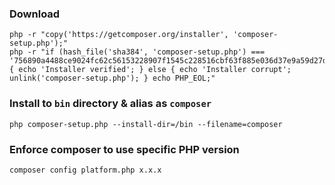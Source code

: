 ### Download
````
php -r "copy('https://getcomposer.org/installer', 'composer-setup.php');"
php -r "if (hash_file('sha384', 'composer-setup.php') === '756890a4488ce9024fc62c56153228907f1545c228516cbf63f885e036d37e9a59d27d63f46af1d4d07ee0f76181c7d3') { echo 'Installer verified'; } else { echo 'Installer corrupt'; unlink('composer-setup.php'); } echo PHP_EOL;"
````

### Install to `bin` directory & alias as `composer`
````
php composer-setup.php --install-dir=/bin --filename=composer
````

### Enforce composer to use specific PHP version 
````
composer config platform.php x.x.x
````

